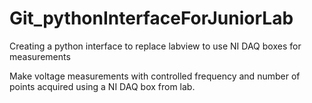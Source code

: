# Git_pythonInterfaceForJuniorLab

Creating a python interface to replace labview to use NI DAQ boxes for measurements

Make voltage measurements with controlled frequency and number of points acquired using a NI DAQ box from lab.  
